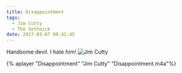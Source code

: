 ```yaml
---
title: Disappointment
tags:
  - Jim Cutty
  - The Sethnick
date: 2017-03-07 09:41:45
---
```

Handsome devil. I hate him!
![Jim Cutty](Jim-Cutty.jpg)

{% aplayer "Disappointment" "Jim Cutty" "Disappointment.m4a"%}
